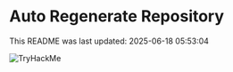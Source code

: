 # Auto Regenerate Repository

This README was last updated: 2025-06-18 05:53:04

 ![TryHackMe](https://tryhackme.com/badge/533634)